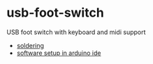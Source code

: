 # usb-foot-switch
USB foot switch with keyboard and midi support  
- [soldering](soldering.md)
- [software setup in arduino ide](setup.md)
